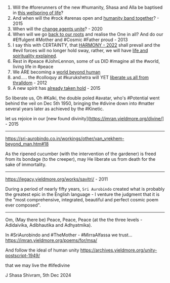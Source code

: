<!--
Date: 5 Dec 2024
-->

1. Will the #forerunners of the new #humanity, Shasa and Alla be baptised in [this wellspring of life](https://enterprise.wikimedia.com/)?
1. And when will the #rock #arenas open and [humanity band together](https://imran.yieldmore.org/charter/)? - 2015
1. When will the [change agents unite](https://imran.yieldmore.org/catalyst/)? - 2020
1. When will we go [back to our roots](https://imran.yieldmore.org/dear-brother/) and realise the One in all? And do our #Effulgent #Mother and #Cosmic #Father proud - 2013
1. I say this with CERTAINTY, that [HARMONY - 2022](https://imran.yieldmore.org/on-harmony/) shall prevail and the #evil forces will no longer hold sway, rather, we will have [life and spirituality explained](https://www.lifeexplained.com/).
1. Rest in #peace #JohnLennon, some of us DID #imagine all the #world, living life in #peace
1. We ARE becoming a [world beyond human](https://beyondman.org/New-Spirituality.php)
1. and..... the #colloquy at #kurukshetra will YET [liberate us all from thralldom](https://legacy.yieldmore.org/works/essays-on-the-gita/) - 2012
1. A new spirit has [already taken hold](https://ideas.yieldmore.org/wisdom/spirit/) - 2015

So liberate us, Oh #Kalki, the double poled #avatar, who's #Potential went behind the veil on Dec 5th 1950, bringing the #divine down into #matter several years later as achieved by the #Kinetic.

let us rejoice in our [new found divinity](https://imran.yieldmore.org/divine/] - 2015

---

https://sri-aurobindo.co.in/workings/other/van_vrekhem-beyond_man.htm#18

As the ripened cucumber (with the intervention of the gardener) is freed from its bondage (to the creeper), may He liberate us from death for the sake of immortality.

---

https://legacy.yieldmore.org/works/savitri/ - 2011

During a period of nearly fifty years, `Sri Aurobindo` created what is probably the greatest epic in the English language - I venture the judgment that it is the "most comprehensive, integrated, beautiful and perfect cosmic poem ever composed".

---

Om, (May there be) Peace, Peace, Peace (at the the three levels - Adidaivika, Adibhautika and Adhyatmika).

In #SriAurobindo and #TheMother - #MirraAlfassa we trust...
https://imran.yieldmore.org/poems/for/msa/

And follow the ideal of human unity
https://archives.yieldmore.org/unity-postscript-1949/

that we may live the #lifedivine

J Shasa Shivram, 5th Dec 2024
